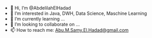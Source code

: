 - 👋 Hi, I’m @AbdelilahElHadad
- 👀 I’m interested in Java, DWH, Data Science, Maschine Learning
- 🌱 I’m currently learning ...
- 💞️ I’m looking to collaborate on ...
- 📫 How to reach me: Abu.M.Samy.El.Hadad@gmail.com

<!---
AbdelilahElHadad/AbdelilahElHadad is a ✨ special ✨ repository because its `README.md` (this file) appears on your GitHub profile.
You can click the Preview link to take a look at your changes.
--->
